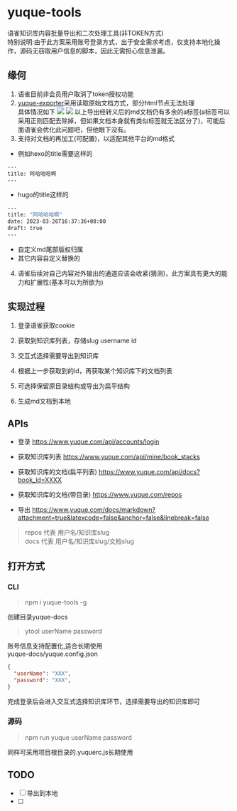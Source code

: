 # yuque-tools

语雀知识库内容批量导出和二次处理工具(非TOKEN方式)  
特别说明:由于此方案采用账号登录方式，出于安全需求考虑，仅支持本地化操作，源码无窃取用户信息的脚本，因此无需担心信息泄漏。

## 缘何

1. 语雀目前非会员用户取消了token授权功能  
2. [yuque-exporter](https://github.com/yuque/yuque-exporter/tree/cli)采用读取原始文档方式，部分html节点无法处理  
    具体情况如下
    ![](https://p.ipic.vip/xgq0vl.png)
    ![](https://p.ipic.vip/7gurgh.png)
    以上导出经转义后的md文档仍有多余的a标签(a标签可以采用正则匹配去除掉，但如果文档本身就有类似标签就无法区分了)，可能后面语雀会优化此问题吧，但他眼下没有。
3. 支持对文档的再加工(可配置)，以适配其他平台的md格式  

- 例如hexo的title需要这样的

```bash
---
title: 阿哈哈哈啊
---
```

- hugo的title这样的

```bash
---
title: "阿哈哈哈啊"
date: 2023-03-26T16:37:36+08:00
draft: true
---
```

- 自定义md尾部版权归属  
- 其它内容自定义替换的

4. 语雀后续对自己内容对外输出的通道应该会收紧(猜测)，此方案具有更大的能力和扩展性(基本可以为所欲为)

## 实现过程

1. 登录语雀获取cookie  

2. 获取到知识库列表，存储slug username id
3. 交互式选择需要导出到知识库  
4. 根据上一步获取到的id，再获取某个知识库下的文档列表  
5. 可选择保留原目录结构或导出为扁平结构  
6. 生成md文档到本地

## APIs

- 登录 <https://www.yuque.com/api/accounts/login>

- 获取知识库列表 <https://www.yuque.com/api/mine/book_stacks>

- 获取知识库的文档(扁平列表) <https://www.yuque.com/api/docs?book_id=XXXX>

- 获取知识库的文档(带目录) <https://www.yuque.com/repos>

- 导出 <https://www.yuque.com/docs/markdown?attachment=true&latexcode=false&anchor=false&linebreak=false>

> repos 代表 用户名/知识库slug  
> docs 代表  用户名/知识库slug/文档slug

## 打开方式

### CLI
>
> npm i yuque-tools -g

创建目录yuque-docs

> ytool userName password  

账号信息支持配置化,适合长期使用  
yuque-docs/yuque.config.json

```json
{
  "userName": "XXX",
  "password": "XXX",
}
```

完成登录后会进入交互式选择知识库环节，选择需要导出的知识库即可

### 源码
>
> npm run yuque userName password

同样可采用项目根目录的.yuquerc.js长期使用

## TODO

- [ ] 导出到本地
- [ ] 
